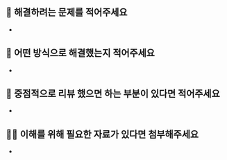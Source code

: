 ## 💁 해결하려는 문제를 적어주세요
- 

## 🤔 어떤 방식으로 해결했는지 적어주세요
- 

## 🙋 중점적으로 리뷰 했으면 하는 부분이 있다면 적어주세요
- 

## 🧑‍🏫 이해를 위해 필요한 자료가 있다면 첨부해주세요
- 
